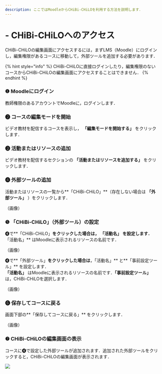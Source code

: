 ```yaml
---
description: ここではMoodleからCHiBi-CHiLOを利用する方法を説明します．
---
```


# - CHiBi-CHiLOへのアクセス

CHiBi-CHiLOの編集画面にアクセスするには，まずLMS（Moodle）にログインし，編集権限があるコースに移動して，外部ツールを追加する必要があります．

{% hint style="info" %}
CHiBi-CHiLOに直接ログインしたり，編集権限のないコースからCHiBi-CHiLOの編集画面にアクセスすることはできません．
{% endhint %}

### ❶ Moodleにログイン

教師権限のあるアカウントでMoodleに，ログインします．

### ❷ コースの編集モードを開始

ビデオ教材を配信するコースを表示し， **「編集モードを開始する」** をクリックします．

### ❸ 活動またはリソースの追加

ビデオ教材を配信するセクションの **「活動またはリソースを追加する」** をクリックします．

### ❹ 外部ツールの追加

活動またはリソースの一覧から**「CHiBi-CHiLO」**（存在しない場合は **「外部ツール」** ）をクリックします．

（画像）

### ❺ 「CHiBi-CHiLO」（外部ツール）の設定

❹で**「CHiBi-CHiLO」**をクリックした場合は， **「活動名」** を設定します．\
&#x20;**「活動名」** はMoodleに表示されるリソースの名前です．

（画像）

❹で**「外部ツール」**をクリックした場合は**，「活動名」** と**「事前設定ツール」** を設定します． \
**「活動名」** はMoodleに表示されるリソースの名前です．**「事前設定ツール」** は，CHiBi-CHiLOを選択します．

（画像）

### ❻ 保存してコースに戻る

画面下部の**「保存してコースに戻る」** をクリックします．

（画像）

### ❼ CHiBi-CHiLOの編集画面の表示

コースに❹で設定した外部ツールが追加されます．追加された外部ツールをクリックすると，CHiBi-CHiLOの編集画面が表示されます．

![](../.gitbook/assets/chibichilo-access\_03.png)
